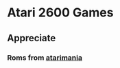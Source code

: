 # Atari 2600 Games


## Appreciate
### Roms from [atarimania](http://www.atarimania.com/roms/Roms.rar)
